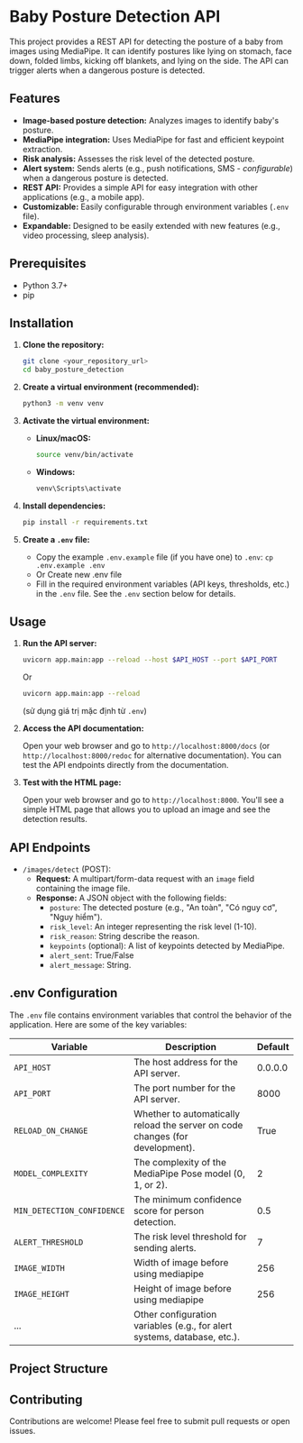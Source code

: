 # Baby Posture Detection API
This project provides a REST API for detecting the posture of a baby from images using MediaPipe. It can identify postures like lying on stomach, face down, folded limbs, kicking off blankets, and lying on the side. The API can trigger alerts when a dangerous posture is detected.

## Features

*   **Image-based posture detection:** Analyzes images to identify baby's posture.
*   **MediaPipe integration:** Uses MediaPipe for fast and efficient keypoint extraction.
*   **Risk analysis:** Assesses the risk level of the detected posture.
*   **Alert system:** Sends alerts (e.g., push notifications, SMS - *configurable*) when a dangerous posture is detected.
*   **REST API:** Provides a simple API for easy integration with other applications (e.g., a mobile app).
*   **Customizable:** Easily configurable through environment variables (`.env` file).
*   **Expandable:** Designed to be easily extended with new features (e.g., video processing, sleep analysis).

## Prerequisites

*   Python 3.7+
*   pip

## Installation

1.  **Clone the repository:**

    ```bash
    git clone <your_repository_url>
    cd baby_posture_detection
    ```

2.  **Create a virtual environment (recommended):**

    ```bash
    python3 -m venv venv
    ```

3.  **Activate the virtual environment:**

    *   **Linux/macOS:**
        ```bash
        source venv/bin/activate
        ```
    *   **Windows:**
        ```bash
        venv\Scripts\activate
        ```

4.  **Install dependencies:**

    ```bash
    pip install -r requirements.txt
    ```

5.  **Create a `.env` file:**

    *   Copy the example `.env.example` file (if you have one) to `.env`:  `cp .env.example .env`
    *  Or Create new .env file
    *   Fill in the required environment variables (API keys, thresholds, etc.) in the `.env` file.  See the `.env` section below for details.

## Usage

1.  **Run the API server:**

    ```bash
    uvicorn app.main:app --reload --host $API_HOST --port $API_PORT
    ```
    Or
     ```bash
    uvicorn app.main:app --reload
    ```
     (sử dụng giá trị mặc định từ `.env`)

2.  **Access the API documentation:**

    Open your web browser and go to `http://localhost:8000/docs` (or `http://localhost:8000/redoc` for alternative documentation). You can test the API endpoints directly from the documentation.

3.  **Test with the HTML page:**

    Open your web browser and go to `http://localhost:8000`.  You'll see a simple HTML page that allows you to upload an image and see the detection results.

## API Endpoints

*   `/images/detect` (POST):
    *   **Request:**  A multipart/form-data request with an `image` field containing the image file.
    *   **Response:**  A JSON object with the following fields:
        *   `posture`: The detected posture (e.g., "An toàn", "Có nguy cơ", "Nguy hiểm").
        *   `risk_level`:  An integer representing the risk level (1-10).
        *   `risk_reason`: String describe the reason.
        *   `keypoints` (optional):  A list of keypoints detected by MediaPipe.
        *   `alert_sent`: True/False
        *   `alert_message`: String.

## .env Configuration

The `.env` file contains environment variables that control the behavior of the application.  Here are some of the key variables:

| Variable                    | Description                                                                       | Default  |
| --------------------------- | --------------------------------------------------------------------------------- | -------- |
| `API_HOST`                  | The host address for the API server.                                                | 0.0.0.0  |
| `API_PORT`                  | The port number for the API server.                                                 | 8000     |
| `RELOAD_ON_CHANGE`          | Whether to automatically reload the server on code changes (for development).    | True     |
| `MODEL_COMPLEXITY`         | The complexity of the MediaPipe Pose model (0, 1, or 2).                          | 2        |
| `MIN_DETECTION_CONFIDENCE` | The minimum confidence score for person detection.                                | 0.5      |
| `ALERT_THRESHOLD`          | The risk level threshold for sending alerts.                                      | 7        |
| `IMAGE_WIDTH`              | Width of image before using mediapipe                                                 | 256        |
| `IMAGE_HEIGHT`             | Height of image before using mediapipe                                                 | 256     |
| ...                         | Other configuration variables (e.g., for alert systems, database, etc.).         |          |

## Project Structure


## Contributing

Contributions are welcome!  Please feel free to submit pull requests or open issues.